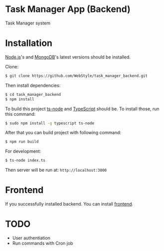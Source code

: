# Task Manager App (Backend)
Task Manager system

# Installation
[Node.js](https://nodejs.org/en/)'s and [MongoDB](https://www.mongodb.com/)'s latest versions should be installed.

Clone:
```bash
$ git clone https://github.com/WebStyle/task_manager_backend.git
```
Then install dependencies:
```bash
$ cd task_manager_backend
$ npm install
```

To build this project [ts-node](https://github.com/TypeStrong/ts-node) and [TypeScript](https://github.com/Microsoft/TypeScript) should be. To install those, run this command:
```bash
$ sudo npm install -g typescript ts-node
```
After that you can build project with following command:
```bash
$ npm run build
```

For development:
```bash
$ ts-node index.ts
```
Then server will be run at: `http://localhost:3000`

# Frontend
If you successfully installed backend. You can install [frontend](https://github.com/WebStyle/task_manager_frontend).

# TODO
* User authentiation
* Run commands with Cron job
